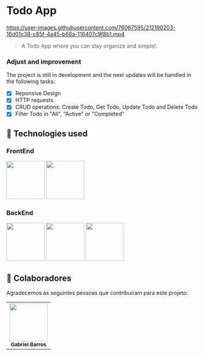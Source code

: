 # Todo App

<!---Esses são exemplos. Veja https://shields.io para outras pessoas ou para personalizar este conjunto de escudos. Você pode querer incluir dependências, status do projeto e informações de licença aqui--->



https://user-images.githubusercontent.com/76067595/212190203-16d01c38-c85f-4a45-b66a-116407c9f8b1.mp4



> A Todo App where you can stay organize and simple!. 

### Adjust and improvement

The project is still in development and the next updates will be handled in the following tasks:

- [x] Reponsive Design
- [x] HTTP requests
- [x] CRUD operations: Create Todo, Get Todo, Update Todo and Delete Todo
- [x] Filter Todo in "All", "Active" or "Completed"

## 🚀 Technologies used

### FrontEnd
<div>
  <img src="https://cdn.jsdelivr.net/gh/devicons/devicon/icons/react/react-original.svg" width="100px" />
  <img src="https://cdn.jsdelivr.net/gh/devicons/devicon/icons/tailwindcss/tailwindcss-original-wordmark.svg" width="100px" />
  
  
</div>

### BackEnd
<div>
  <img src="https://cdn.jsdelivr.net/gh/devicons/devicon/icons/nodejs/nodejs-plain.svg" width="100px" />
  <img src="https://cdn.jsdelivr.net/gh/devicons/devicon/icons/express/express-original.svg" width="100px" />
  <img src="https://cdn.jsdelivr.net/gh/devicons/devicon/icons/mongodb/mongodb-original-wordmark.svg" width="100px" />
</div>

          
          

## 🤝 Colaboradores

Agradecemos às seguintes pessoas que contribuíram para este projeto:

<table>
  <tr>
    <td align="center">
      <a href="#">
        <img src="https://avatars.githubusercontent.com/u/76067595?v=4" width="100px;"/><br>
        <sub>
          <b>Gabriel Barros</b>
        </sub>
      </a>
    </td>
  </tr>
</table>
